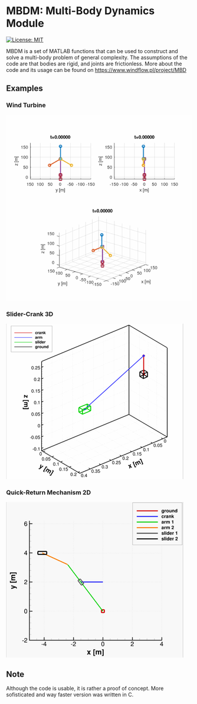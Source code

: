 # MBDM: Multi-Body Dynamics Module

[![License: MIT](https://img.shields.io/badge/License-MIT-yellow.svg)](https://opensource.org/licenses/MIT)

MBDM is a set of MATLAB functions that can be used to construct and solve a multi-body problem of general complexity. The assumptions of the code are that bodies are rigid, and joints are frictionless. More about the code and its usage can be found on https://www.windflow.pl/project/MBD  

## Examples

### Wind Turbine
![](gifs/WindTubine_Kinematic_2.gif)

### Slider-Crank 3D
![](gifs/Slider_Crank_3D_Kinematic.gif)

### Quick-Return Mechanism 2D
![](gifs/Quick_Return_Kinematic.gif)

## Note

Although the code is usable, it is rather a proof of concept. More sofisticated and way faster version was written in C.